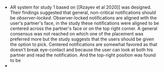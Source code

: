 - AR system for study 1 based on [[Rzayev et al 2020]]  was designed. Their findings suggested that general, non-critical notifications should be _observer-locked_. Observer-locked notifications are aligned with the user's partner's face, in the study these notifications were aligned to be centered across the partner's face or on the top right corner. A general consensus was not reached on which one of the placement was preferred more but the study suggests that the users should be given the option to pick. Centered notifications are somewhat favored as that doesn't break eye-contact and because the user can look at both his partner and read the notification. And the top-right position was found to be
-